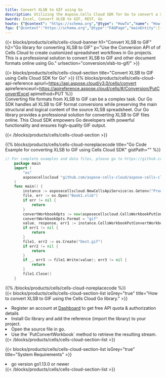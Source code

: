 ```yaml
---
title: Convert XLSB to GIF using Go 
description: Utilizing the Aspose.Cells Cloud SDK for Go to convert a XLSB format file to a GIF format file. 
kwords: Excel, Convert XLSB to GIF, REST, Go
howto: {"@context": "https://schema.org","@type": "HowTo","name": "How to convert XLSB to GIF using the Cells Cloud Go library.","description": "How to convert XLSB to GIF using the Cells Cloud Go library.","image": {"@type": "ImageObject"},"url": "/go/conversion/xlsb-to-gif/","step": [{ "@type": "HowToStep","name": "How to convert XLSB to GIF using the Cells Cloud Go library. step 1", "image": {"@type": "ImageObject",},"url": "/go/conversion/xlsb-to-gif/","text": "Register an account at <a href='https://dashboard.aspose.cloud/'>Dashboard</a> to get free API quota & authorization details",},{ "@type": "HowToStep","name": "How to convert XLSB to GIF using the Cells Cloud Go library. step 1", "image": {"@type": "ImageObject",},"url": "/go/conversion/xlsb-to-gif/","text": "Install Go library and add the reference (import the library) to your project.",},{ "@type": "HowToStep","name": "How to convert XLSB to GIF using the Cells Cloud Go library. step 1", "image": {"@type": "ImageObject",},"url": "/go/conversion/xlsb-to-gif/","text": "Open the source file in go.",},{ "@type": "HowToStep","name": "How to convert XLSB to GIF using the Cells Cloud Go library. step 1", "image": {"@type": "ImageObject",},"url": "/go/conversion/xlsb-to-gif/","text": "Use the `PutConvertWorkbook` method to retrieve the resulting stream.",}, ],"supply": {"@type": "HowToSupply","name": "document"},"tool": [{"@type": "HowToTool","name": "Goland, Visual Studio Code, Eclipse"},{"@type": "HowToTool","name": "Aspose Cells"}],"totalTime": "PT6M"}
fqa: {"@context":"https://schema.org","@type":"FAQPage","mainEntity":[{"@type":"Question","name":"Why convert file formats in C# using REST API?","acceptedAnswer":{"@type":"Answer","text":"Documents are encoded in many ways, and some files may be incompatible with the software you use. To open and read such files, just convert them to appropriate file formats.<br/><ol><li>Install .NET SDK and add the reference (import the library) to your project.</li><li>Open the source file in C# using REST API.</li><li>Call the PutConvertWorkbookRequest() method, passing an output filename with required extension.</li><li>Get the result of conversion as a separate file.</li></ol>"}},{"@type":"Question","name":"What file formats can I convert with your C# library?","acceptedAnswer":{"@type":"Answer","text":"We support a variety of file formats for conversion using .NET library, including XLSX, Excel, xls , PDF, CSV, HTML, Markdown, XML, PNG, JPG, TIFF, Json, TXT and many more."}},{"@type":"Question","name":"What is the maximum allowed file size for conversion using this .NET library?","acceptedAnswer":{"@type":"Answer","text":"There are no file size limits for format conversions using .NET library."}}]}
---
```



{{< blocks/products/cells/cells-cloud-banner h1="Convert XLSB to GIF" h2="Go library for converting XLSB to GIF" p="Use the Conversion API of of Cells Cloud to create customized spreadsheet workflows in Go projects. This is a professional solution to convert XLSB to GIF and other document formats online using Go." urlsection="conversion/xlsb-to-gif/" >}}

{{< blocks/products/cells/cells-cloud-section  title="Convert XLSB to GIF using Cells Cloud SDK for Go" >}}
{{% blocks/products/cells/cells-cloud-api-reference  apiurl=https://api.aspose.cloud/v3.0/cells/convert  apireferenceurl=https://apireference.aspose.cloud/cells/#/Conversion/PutConvertExcel  apimethod=PUT %}}
<br/>
Converting file formats from XLSB to GIF can be a complex task. Our Go SDK handles all XLSB to GIF format conversions while preserving the main structural and logical content of the source XLSB spreadsheet. Our Go library provides a professional solution for converting XLSB to GIF files online. This Cloud SDK empowers Go developers with powerful functionality and ensures high-quality GIF output.

{{< /blocks/products/cells/cells-cloud-section >}}

{{% blocks/products/cells/cells-cloud-noreplacecode title="Go Code Example for converting XLSB to GIF using Cells Cloud SDK" gistPath="" %}}
 
```go
// For complete examples and data files, please go to https://github.com/aspose-cells-cloud/aspose-cells-cloud-go/
    package main
    import (
	    "os"
	    asposecellscloud "github.com/aspose-cells-cloud/aspose-cells-cloud-go/v22"
    )
    func main() {
	    instance := asposecellscloud.NewCellsApiService(os.Getenv("ProductClientId"), os.Getenv("ProductClientSecret"))
	    file, err := os.Open("Book1.xlsb")
	    if err != nil {
		    return
	    }
	    convertWorkbookOpts := new(asposecellscloud.CellsWorkbookPutConvertWorkbookOpts)
	    convertWorkbookOpts.Format = "gif"
	    value, response, err1 := instance.CellsWorkbookPutConvertWorkbook(file, convertWorkbookOpts)
	    if err1 != nil {
		    return
	    }
	    file1, err2 := os.Create("Dest.gif")
	    if err2 != nil {
		    return
	    }
	    if _, err3 := file1.Write(value); err3 != nil {
		    return
	    }
	    file1.Close()
    }
```
 
{{% /blocks/products/cells/cells-cloud-noreplacecode  %}}
<br/>
{{< blocks/products/cells/cells-cloud-section-list isGrey="true"  title="How to convert XLSB to GIF using the Cells Cloud Go library." >}}
<li>Register an account at <a href="https://dashboard.aspose.cloud/">Dashboard</a> to get free API quota & authorization details</li>
<li>Install Go library and add the reference (import the library) to your project.</li>
<li>Open the source file in go.</li>
<li>Use the `PutConvertWorkbook` method to retrieve the resulting stream.</li>
{{< /blocks/products/cells/cells-cloud-section-list >}}

{{< blocks/products/cells/cells-cloud-section-list isGrey="true"  title="System Requirements" >}}
<li>go version go1.13.0 or newer</li>
{{< /blocks/products/cells/cells-cloud-section-list >}}
